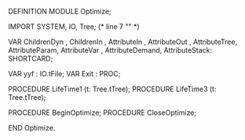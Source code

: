 DEFINITION MODULE Optimize;

IMPORT SYSTEM, IO, Tree;
(* line 7 "" *)

VAR
   ChildrenDyn	,
   ChildrenIn	,
   AttributeIn	,
   AttributeOut	,
   AttributeTree,
   AttributeParam,
   AttributeVar	,
   AttributeDemand,
   AttributeStack: SHORTCARD;


VAR yyf	: IO.tFile;
VAR Exit	: PROC;

PROCEDURE LifeTime1 (t: Tree.tTree);
PROCEDURE LifeTime3 (t: Tree.tTree);

PROCEDURE BeginOptimize;
PROCEDURE CloseOptimize;

END Optimize.
